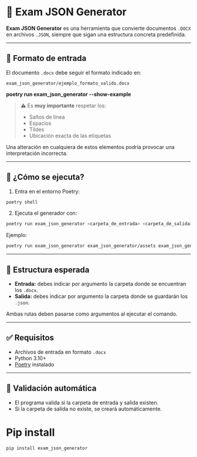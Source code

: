 # 📄 Exam JSON Generator

**Exam JSON Generator** es una herramienta que convierte documentos `.DOCX` en archivos `.JSON`, siempre que sigan una estructura concreta predefinida.

---

## 📐 Formato de entrada

El documento `.docx` debe seguir el formato indicado en:

```
exam_json_generator/ejemplo_formato_valido.docx
```
**poetry run exam_json_generator --show-example**

> ⚠️ Es **muy importante** respetar los:
> - Saltos de línea
> - Espacios
> - Tildes
> - Ubicación exacta de las etiquetas

Una alteración en cualquiera de estos elementos podría provocar una interpretación incorrecta.

---

## 🚀 ¿Cómo se ejecuta?

1. Entra en el entorno Poetry:
```bash
poetry shell
```

2. Ejecuta el generador con:
```bash
poetry run exam_json_generator <carpeta_de_entrada> <carpeta_de_salida>
```

Ejemplo:
```bash
poetry run exam_json_generator exam_json_generator/assets exam_json_generator/output
```

---

## 📂 Estructura esperada

- **Entrada:** debes indicar por argumento la carpeta donde se encuentran los `.docx`.
- **Salida:** debes indicar por argumento la carpeta donde se guardarán los `.json`.

Ambas rutas deben pasarse como argumentos al ejecutar el comando.

---

## ✅ Requisitos

- Archivos de entrada en formato `.docx`
- Python 3.10+
- [Poetry](https://python-poetry.org/docs/) instalado

---

## 🧪 Validación automática

- El programa valida si la carpeta de entrada y salida existen.
- Si la carpeta de salida no existe, se creará automáticamente.

# Pip install

```bash
pip install exam_json_generator
```
